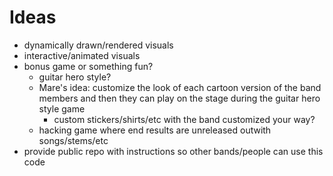 # Ideas

- dynamically drawn/rendered visuals
- interactive/animated visuals
- bonus game or something fun?
  - guitar hero style?
  - Mare's idea: customize the look of each cartoon version of the band members and then they can play on the stage during the guitar hero style game
    - custom stickers/shirts/etc with the band customized your way?
  - hacking game where end results are unreleased outwith songs/stems/etc
- provide public repo with instructions so other bands/people can use this code
